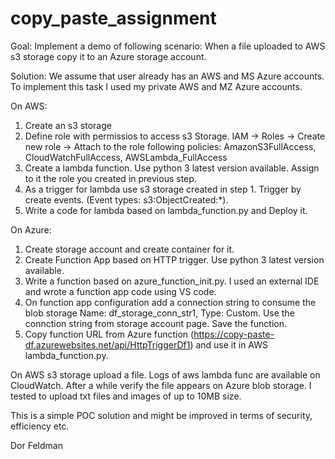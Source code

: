# copy_paste_assignment

Goal: Implement a demo of following scenario: When a file uploaded to AWS s3 storage copy it to an Azure storage account.

Solution:
We assume that user already has an AWS and MS Azure accounts. To implement this task I used my private AWS and MZ Azure accounts.

On AWS:
1. Create an s3 storage
2. Define role with permissios to access s3 Storage. IAM -> Roles -> Create new role -> Attach to the role following policies: AmazonS3FullAccess, CloudWatchFullAccess, AWSLambda_FullAccess
3. Create a lambda function. Use python 3 latest version available. Assign to it the role you created in previous step. 
4. As a trigger for lambda use s3 storage created in step 1. Trigger by create events. (Event types: s3:ObjectCreated:*).
5. Write a code for lambda based on lambda_function.py and Deploy it.

On Azure:
1. Create storage account and create container for it.
2. Create Function App based on HTTP trigger. Use python 3 latest version available.
3. Write a function based on azure_function_init.py. I used an external IDE and wrote a function app code using VS code.
4. On function app configuration add a connection string to consume the blob storage Name: df_storage_conn_str1, Type: Custom. Use the connction string from storage account page. Save the function.
5. Copy function URL from Azure function (https://copy-paste-df.azurewebsites.net/api/HttpTriggerDf1) and use it in AWS lambda_function.py.

On AWS s3 storage upload a file. Logs of aws lambda func are available on CloudWatch. 
After a while verify the file appears on Azure blob storage. I tested to upload txt files and images of up to 10MB size. 

This is a simple POC solution and might be improved in terms of security, efficiency etc.

Dor Feldman
